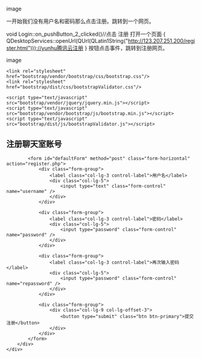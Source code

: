 image

一开始我们没有用户名和密码那么点击注册。跳转到一个网页。

void Login::on_pushButton_2_clicked()//点击 注册 打开一个页面
{
    QDesktopServices::openUrl(QUrl(QLatin1String("http://123.207.251.200/register.html")));//yunhu腾讯云注册
}
按钮点击事件，跳转到注册网页。

image

<!DOCTYPE html>
<html>
<head>
    <meta charset="UTF-8">
    <title>注册账号</title>

    <link rel="stylesheet" href="bootstrap/vendor/bootstrap/css/bootstrap.css"/>
    <link rel="stylesheet" href="bootstrap/dist/css/bootstrapValidator.css"/>

    <script type="text/javascript" src="bootstrap/vendor/jquery/jquery.min.js"></script>
    <script type="text/javascript" src="bootstrap/vendor/bootstrap/js/bootstrap.min.js"></script>
    <script type="text/javascript" src="bootstrap/dist/js/bootstrapValidator.js"></script>
<body>
<div class="container">
    <div class="row">
        <div class="col-lg-8 col-lg-offset-2">
            <div class="page-header">
                <h2>注册聊天室账号</h2>
            </div>

            <form id="defaultForm" method="post" class="form-horizontal" action="register.php">
                <div class="form-group">
                    <label class="col-lg-3 control-label">用户名</label>
                    <div class="col-lg-5">
                        <input type="text" class="form-control" name="username" />
                    </div>
                </div>

                <div class="form-group">
                    <label class="col-lg-3 control-label">密码</label>
                    <div class="col-lg-5">
                        <input type="password" class="form-control" name="password" />
                    </div>
                </div>

                <div class="form-group">
                    <label class="col-lg-3 control-label">再次输入密码</label>
                    <div class="col-lg-5">
                        <input type="password" class="form-control" name="repassword" />
                    </div>
                </div>

                <div class="form-group">
                    <div class="col-lg-9 col-lg-offset-3">
                        <button type="submit" class="btn btn-primary">提交注册</button>
                    </div>
                </div>
            </form>
        </div>
    </div>
</div>

<script type="text/javascript">
    $(document).ready(function() {
        $('#defaultForm')
            .bootstrapValidator({
                message: 'This value is not valid',
                feedbackIcons: {
                    valid: 'glyphicon glyphicon-ok',
                    invalid: 'glyphicon glyphicon-remove',
                    validating: 'glyphicon glyphicon-refresh'
                },
                fields: {
                    username: {
                        message: 'The username is not valid',
                        validators: {
                            notEmpty: {
                                message: '用户名不能为空'
                            },
                            stringLength: {
                                min: 6,
                                max: 30,
                                message: '用户名至少6个字符，至多30字符'
                            },
                            /*remote: {
                             url: 'remote.php',
                             message: 'The username is not available'
                             },*/
                            regexp: {
                                regexp: /^[a-zA-Z0-9_\.]+$/,
                                message: '用户名只能由字母、数字、点和下划线组成'
                            }
                        }
                    },
                    password: {
                        validators: {
                            notEmpty: {
                                message: '密码不能为空'
                            },
                            stringLength: {
                                min: 8,
                                message: '密码最少8位以上'
                            },
                            regexp: {
                                regexp: /^[a-zA-Z0-9_\.]+$/,
                                message: '密码只能由字母、数字、点和下划线组成'
                            }
                        }
                    },
                    repassword: {
                        validators: {
                            notEmpty: {
                                message: '请再次输入密码'
                            },
                            identical:{
                                field:'password',
                                message:'两次密码输入不一致'
                            }
                        }
                    }
                }
            })
           .on('success.form.bv', function(e) {
                // Prevent form submission
                e.preventDefault();

                // Get the form instance
                var $form = $(e.target);

                // Get the BootstrapValidator instance
                var bv = $form.data('bootstrapValidator');

                // Use Ajax to submit form data
                $.post($form.attr('action'), $form.serialize(), function(result) {
                    str = eval(result);
                    if(str["result"] == "true") {
                        alert("账号注册成功！")
                    }
                    else {
                        alert("账号已经存在，请重试！")
                    }
                    console.log(result);
                }, 'json');
            });
    });
</script>
</body>
</html>